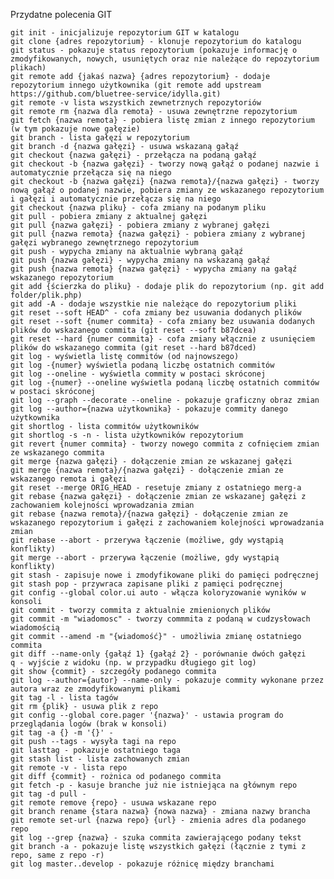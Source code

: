 Przydatne polecenia GIT

    git init - inicjalizuje repozytorium GIT w katalogu
    git clone {adres repozytorium} - klonuje repozytorium do katalogu
    git status - pokazuje status repozytorium (pokazuje informację o zmodyfikowanych, nowych, usuniętych oraz nie należące do repozytorium plikach)
    git remote add {jakaś nazwa} {adres repozytorium} - dodaje repozytorium innego użytkownika (git remote add upstream https://github.com/bluetree-service/idylla.git)
    git remote -v lista wszystkich zewnetrznych repozytoriów
    git remote rm {nazwa dla remota} - usuwa zewnętrzne repozytorium
    git fetch {nazwa remota} - pobiera listę zmian z innego repozytorium (w tym pokazuje nowe gałęzie)
    git branch - lista gałęzi w repozytorium
    git branch -d {nazwa gałęzi} - usuwa wskazaną gałąź
    git checkout {nazwa gałęzi} - przełącza na podaną gałąź
    git checkout -b {nazwa gałęzi} - tworzy nową gałąź o podanej nazwie i automatycznie przełącza się na niego
    git checkout -b {nazwa gałęzi} {nazwa remota}/{nazwa gałęzi} - tworzy nową gałąź o podanej nazwie, pobiera zmiany ze wskazanego repozytorium i gałęzi i automatycznie przełącza się na niego
    git checkout {nazwa pliku} - cofa zmiany na podanym pliku
    git pull - pobiera zmiany z aktualnej gałęzi
    git pull {nazwa gałęzi} - pobiera zmiany z wybranej gałęzi
    git pull {nazwa remota} {nazwa gałęzi} - pobiera zmiany z wybranej gałęzi wybranego zewnętrznego repozytorium
    git push - wypycha zmiany na aktualnie wybraną gałąź
    git push {nazwa gałęzi} - wypycha zmiany na wskazaną gałąź
    git push {nazwa remota} {nazwa gałęzi} - wypycha zmiany na gałąź wskazanego repozytorium
    git add {ścierzka do pliku} - dodaje plik do repozytorium (np. git add folder/plik.php)
    git add -A - dodaje wszystkie nie należące do repozytorium pliki
    git reset --soft HEAD^ - cofa zmiany bez usuwania dodanych plików
    git reset --soft {numer commita} - cofa zmiany bez usuwania dodanych plików do wskazanego commita (git reset --soft b87dcea)
    git reset --hard {numer commita} - cofa zmiany włącznie z usunięciem plików do wskazanego commita (git reset --hard b87dced)
    git log - wyświetla listę commitów (od najnowszego)
    git log -{numer} wyświetla podaną liczbę ostatnich commitów
    git log --oneline - wyświetla commity w postaci skróconej
    git log -{numer} --oneline wyświetla podaną liczbę ostatnich commitów w postaci skróconej
    git log --graph --decorate --oneline - pokazuje graficzny obraz zmian
    git log --author={nazwa użytkownika} - pokazuje commity danego użytkownika
    git shortlog - lista commitów użytkowników
    git shortlog -s -n - lista użytkowników repozytorium
    git revert {numer commita} - tworzy nowego commita z cofnięciem zmian ze wskazanego commita
    git merge {nazwa gałęzi} - dołączenie zmian ze wskazanej gałęzi
    git merge {nazwa remota}/{nazwa gałęzi} - dołączenie zmian ze wskazanego remota i gałęzi
    git reset --merge ORIG_HEAD - resetuje zmiany z ostatniego merg-a
    git rebase {nazwa gałęzi} - dołączenie zmian ze wskazanej gałęzi z zachowaniem kolejności wprowadzania zmian
    git rebase {nazwa remota}/{nazwa gałęzi} - dołączenie zmian ze wskazanego repozytorium i gałęzi z zachowaniem kolejności wprowadzania zmian
    git rebase --abort - przerywa łączenie (możliwe, gdy wystąpią konflikty)
    git merge --abort - przerywa łączenie (możliwe, gdy wystąpią konflikty)
    git stash - zapisuje nowe i zmodyfikowane pliki do pamięci podręcznej
    git stash pop - przywraca zapisane pliki z pamięci podręcznej
    git config --global color.ui auto - włącza koloryzowanie wyników w konsoli
    git commit - tworzy commita z aktualnie zmienionych plików
    git commit -m "wiadomosc" - tworzy commmita z podaną w cudzysłowach wiadomością
    git commit --amend -m "{wiadomość}" - umożliwia zmianę ostatniego commita
    git diff --name-only {gałąź 1} {gałąź 2} - porównanie dwóch gałęzi
    q - wyjście z widoku (np. w przypadku długiego git log)
    git show {commit} - szczegóły podanego commita
    git log --author={autor} --name-only - pokazuje commity wykonane przez autora wraz ze zmodyfikowanymi plikami
    git tag -l - lista tagów
    git rm {plik} - usuwa plik z repo
    git config --global core.pager '{nazwa}' - ustawia program do przeglądania logów (brak w konsoli)
    git tag -a {} -m '{}' -
    git push --tags - wysyła tagi na repo
    git lasttag - pokazuje ostatniego taga
    git stash list - lista zachowanych zmian
    git remote -v - lista repo
    git diff {commit} - rożnica od podanego commita
    git fetch -p - kasuje branche już nie istniejąca na głównym repo
    git tag -d pull -
    git remote remove {repo} - usuwa wskazane repo
    git branch rename {stara nazwa} {nowa nazwa} - zmiana nazwy brancha
    git remote set-url {nazwa repo} {url} - zmienia adres dla podanego repo
    git log --grep {nazwa} - szuka commita zawierającego podany tekst
    git branch -a - pokazuje listę wszystkich gałęzi (łącznie z tymi z repo, same z repo -r)
    git log master..develop - pokazuje różnicę między branchami
